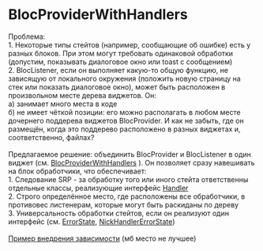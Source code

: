# BlocProviderWithHandlers

Проблема: 
<br />
    1. Некоторые типы стейтов (например, сообщающие об ошибке) есть у разных блоков. При этом могут требовать одинаковой обработки (допустим, показывать диалоговое окно или toast с сообщением)
<br />
    2. BlocListener, если он выполняет какую-то общую функцию, не зависящую от локального окружения (положить новую страницу на стек или показать диалоговое окно), может быть расположен в произвольном месте дерева виджетов. Он: <br />
            a) занимает много места в коде <br />
            б) не имеет чёткой позиции: его можно располагать в любом месте дочернего поддерева виджетов BlocProvider. И как не забыть, где он размещён, когда это поддерево расположено в разных виджетах и, соответственно, файлах? <br /><br />
Предлагаемое решение: объединить BlocProvider и BlocListener в один виджет (см. [BlocProviderWithHandlers](https://github.com/prihodulkin/Bloc-Provider-with-handlers/blob/main/lib/UI/widgets/bloc_provider_with_handlers.dart) ). Он позволяет сразу навешивать на блок обработчики, что обеспечивает:
    <br />1. Следование SRP - за обработку того или иного стейта ответственны отдельные классы, реализующие интерфейс [Handler](https://github.com/prihodulkin/Bloc-Provider-with-handlers/blob/main/lib/UI/handlers/handler.dart)
   <br /> 2. Строго определённое место, где расположены все обработчики, в противовес листенерам, которые могут быть раскиданы по дереву
   <br /> 3. Универсальность обработки стейтов, если он реализуют один интерфейс (см. [ErrorState](https://github.com/prihodulkin/Bloc-Provider-with-handlers/blob/main/lib/business_logic/models/error_state.dart), [NickHandlerErrorState](https://github.com/prihodulkin/Bloc-Provider-with-handlers/blob/main/lib/business_logic/bloc/nick_handler_bloc/nick_handler_state.dart))
   <br /><br />[Пример внедрения зависимости](https://github.com/prihodulkin/Bloc-Provider-with-handlers/blob/main/lib/routes.dart) (мб место не лучшее)
